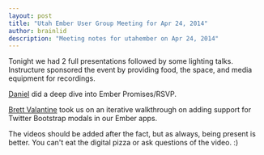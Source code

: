 ```yaml
---
layout: post
title: "Utah Ember User Group Meeting for Apr 24, 2014"
author: brainlid
description: "Meeting notes for utahember on Apr 24, 2014"
---
```


Tonight we had 2 full presentations followed by some lighting talks. Instructure sponsored the event by providing food, the space, and media equipment for recordings.

[Daniel]() did a deep dive into Ember Promises/RSVP.

[Brett Valantine](https://github.com/brettv) took us on an iterative walkthrough on adding support for Twitter Bootstrap modals in our Ember apps.

The videos should be added after the fact, but as always, being present is better. You can't eat the digital pizza or ask questions of the video. :)
